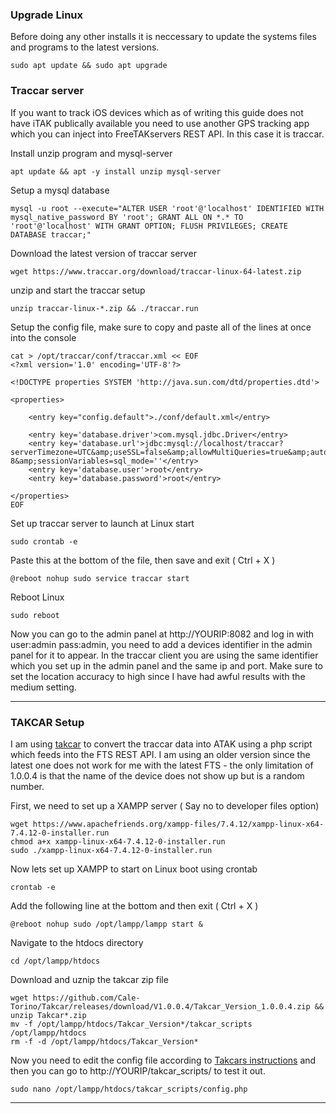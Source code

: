 ### Upgrade Linux

Before doing any other installs it is neccessary to update the systems files and programs to the latest versions.

    sudo apt update && sudo apt upgrade
    
### Traccar server

If you want to track iOS devices which as of writing this guide does not have iTAK publically available you need to use another GPS tracking app which you can inject into FreeTAKservers REST API. In this case it is traccar.

Install unzip program and mysql-server

    apt update && apt -y install unzip mysql-server

Setup a mysql database

    mysql -u root --execute="ALTER USER 'root'@'localhost' IDENTIFIED WITH mysql_native_password BY 'root'; GRANT ALL ON *.* TO 'root'@'localhost' WITH GRANT OPTION; FLUSH PRIVILEGES; CREATE DATABASE traccar;"

Download the latest version of traccar server

    wget https://www.traccar.org/download/traccar-linux-64-latest.zip

unzip and start the traccar setup

    unzip traccar-linux-*.zip && ./traccar.run

Setup the config file, make sure to copy and paste all of the lines at once into the console

   

    cat > /opt/traccar/conf/traccar.xml << EOF
    <?xml version='1.0' encoding='UTF-8'?>
    
    <!DOCTYPE properties SYSTEM 'http://java.sun.com/dtd/properties.dtd'>
    
    <properties>
    
        <entry key="config.default">./conf/default.xml</entry>
    
        <entry key='database.driver'>com.mysql.jdbc.Driver</entry>
        <entry key='database.url'>jdbc:mysql://localhost/traccar?serverTimezone=UTC&amp;useSSL=false&amp;allowMultiQueries=true&amp;autoReconnect=true&amp;useUnicode=yes&amp;characterEncoding=UTF-8&amp;sessionVariables=sql_mode=''</entry>
        <entry key='database.user'>root</entry>
        <entry key='database.password'>root</entry>
    
    </properties>
    EOF


Set up traccar server to launch at Linux start

    sudo crontab -e

Paste this at the bottom of the file, then save and exit ( Ctrl + X )

    @reboot nohup sudo service traccar start

Reboot Linux

    sudo reboot

Now you can go to the admin panel at http://YOURIP:8082 and log in with user:admin pass:admin, you need to add a devices identifier in the admin panel for it to appear. In the traccar client you are using the same identifier which you set up in the admin panel and the same ip and port. Make sure to set the location accuracy to high since I have had awful results with the medium setting.

---

### TAKCAR Setup

I am using [takcar](https://github.com/Cale-Torino/Takcar "takcar") to convert the traccar data into ATAK using a php script which feeds into the FTS REST API. I am using an older version since the latest one does not work for me with the latest FTS - the only limitation of 1.0.0.4 is that  the name of the device does not show up but is a random number.

First, we need to set up a XAMPP server ( Say no to developer files option)

    wget https://www.apachefriends.org/xampp-files/7.4.12/xampp-linux-x64-7.4.12-0-installer.run
    chmod a+x xampp-linux-x64-7.4.12-0-installer.run
    sudo ./xampp-linux-x64-7.4.12-0-installer.run

Now lets set up XAMPP to start on Linux boot using crontab

    crontab -e
    
Add the following line at the bottom and then exit ( Ctrl + X )

    @reboot nohup sudo /opt/lampp/lampp start &

Navigate to the htdocs directory

    cd /opt/lampp/htdocs
    
Download and uznip the takcar zip file

    wget https://github.com/Cale-Torino/Takcar/releases/download/V1.0.0.4/Takcar_Version_1.0.0.4.zip && unzip Takcar*.zip
    mv -f /opt/lampp/htdocs/Takcar_Version*/takcar_scripts /opt/lampp/htdocs
    rm -f -d /opt/lampp/htdocs/Takcar_Version*
    
 Now you need to edit the config file according to [Takcars instructions](https://github.com/Cale-Torino/Takcar) and then you can go to http://YOURIP/takcar_scripts/ to test it out.
 
    sudo nano /opt/lampp/htdocs/takcar_scripts/config.php
   
---
